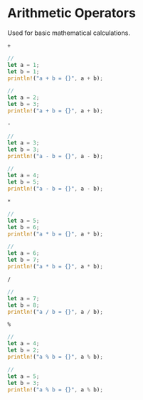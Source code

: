 # Arithmetic Operators

Used for basic mathematical calculations.

`+`

```rust
//
let a = 1;
let b = 1;
println!("a + b = {}", a + b);
```

```rust
//
let a = 2;
let b = 3;
println!("a + b = {}", a + b);
```

`-`

```rust
//
let a = 3;
let b = 3;
println!("a - b = {}", a - b);
```

```rust
//
let a = 4;
let b = 5;
println!("a - b = {}", a - b);
```

`*`

```rust
//
let a = 5;
let b = 6;
println!("a * b = {}", a * b);
```

```rust
//
let a = 6;
let b = 7;
println!("a * b = {}", a * b);
```
    
`/`

```rust
//
let a = 7;
let b = 8;
println!("a / b = {}", a / b);
```

`%`

```rust
//
let a = 4;
let b = 2;
println!("a % b = {}", a % b);
```

```rust
//
let a = 5;
let b = 3;
println!("a % b = {}", a % b);
```
